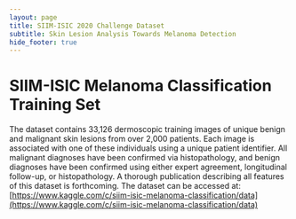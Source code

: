 ```yaml
---
layout: page
title: SIIM-ISIC 2020 Challenge Dataset
subtitle: Skin Lesion Analysis Towards Melanoma Detection
hide_footer: true
---
```


# SIIM-ISIC Melanoma Classification Training Set

The dataset contains 33,126 dermoscopic training images of unique benign and malignant skin lesions from over 2,000 patients. Each image is associated with one of these individuals using a unique patient identifier. All malignant diagnoses have been confirmed via histopathology, and benign diagnoses have been confirmed using either expert agreement, longitudinal follow-up, or histopathology. A thorough publication describing all features of this dataset is forthcoming. The dataset can be accessed at: [https://www.kaggle.com/c/siim-isic-melanoma-classification/data](https://www.kaggle.com/c/siim-isic-melanoma-classification/data)
